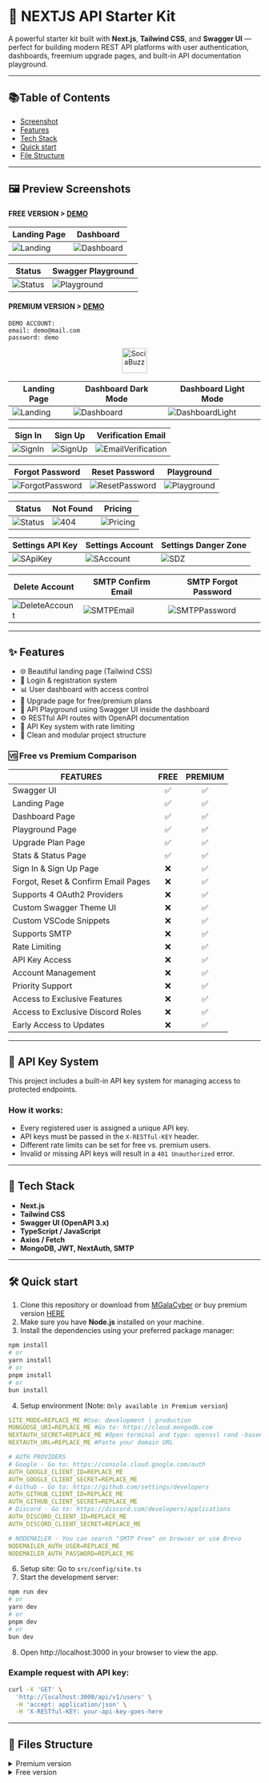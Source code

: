 # 🚀 NEXTJS API Starter Kit

A powerful starter kit built with **Next.js**, **Tailwind CSS**, and **Swagger UI** — perfect for building modern REST API platforms with user authentication, dashboards, freemium upgrade pages, and built-in API documentation playground.

---
## 📚Table of Contents
- [Screenshot](#️-preview-screenshots)
- [Features](#-features)
- [Tech Stack](#-tech-stack)
- [Quick start](#-quick-start)
- [File Structure](#-quick-start)

---

## 🖼️ Preview Screenshots


#### FREE VERSION > [DEMO](https://demo.galaxd.com/p/nextjs-api-starter-kit-free)
| Landing Page | Dashboard |
|--------------|-----------|
| ![Landing](./public/preview/free/landing.png) | ![Dashboard](./public/preview/free/dashboard.png) |

| Status | Swagger Playground |
|------------|--------------------|
| ![Status](./public/preview/free/status.png) | ![Playground](./public/preview/free/playground.png) |


#### PREMIUM VERSION > [DEMO](https://demo.galaxd.com/r/nextjs-api-starter-kit-premium)
```
DEMO ACCOUNT:
email: demo@mail.com
password: demo
```

<div align="center" style"border-radius:15px">
    <a href="https://sociabuzz.com/galaxd/p/nextjs-api-starter-kit">
        <img alt="SociaBuzz" height="50" src="https://github.com/MGalaCyber/Badges/blob/master/sociabuzz.svg"/>
    </a>
</div>

| Landing Page | Dashboard Dark Mode | Dashboard Light Mode |
|-----------|-----------|-----------|
| ![Landing](./public/preview/premium/landing.png) | ![Dashboard](./public/preview/premium/dashboard.png) | ![DashboardLight](./public/preview/premium/light-mode.png) |

| Sign In | Sign Up | Verification Email |
|-----------|-----------|-----------|
| ![SignIn](./public/preview/premium/signin.png) | ![SignUp](./public/preview/premium/signup.png) | ![EmailVerification](./public/preview/premium/email-verification.png) |

| Forgot Password | Reset Password | Playground |
|-----------|-----------|-----------|
| ![ForgotPassword](./public/preview/premium/forgot-password.png) | ![ResetPassword](./public/preview/premium/reset-password.png) | ![Playground](./public/preview/premium/playground.png) |

| Status | Not Found | Pricing |
|-----------|-----------|-----------|
| ![Status](./public/preview/premium/status.png) | ![404](./public/preview/premium/404.png) | ![Pricing](./public/preview/premium/pricing.png) |

| Settings API Key | Settings Account | Settings Danger Zone |
|-----------|-----------|-----------|
| ![SApiKey](./public/preview/premium/settings-apikey.png) | ![SAccount](./public/preview/premium/settings-account.png) | ![SDZ](./public/preview/premium/settings-dangerzone.png) |

| Delete Account | SMTP Confirm Email | SMTP Forgot Password |
|-----------|-----------|-----------|
| ![DeleteAccount](./public/preview/premium/delete-account.png) | ![SMTPEmail](./public/preview/premium/smtp-confirm-email.png) | ![SMTPPassword](./public/preview/premium/smtp-forgot-password.png) |

---

## ✨ Features

- 🌐 Beautiful landing page (Tailwind CSS)
- 🔐 Login & registration system
- 📊 User dashboard with access control
- 💎 Upgrade page for free/premium plans
- 🧪 API Playground using Swagger UI inside the dashboard
- ⚙️ RESTful API routes with OpenAPI documentation
- 🔑 API Key system with rate limiting
- 📁 Clean and modular project structure

### 🆚 Free vs Premium Comparison

| FEATURES                              |   FREE   | PREMIUM |
|----------------------------           |:--------:|:-------:|
| Swagger UI                            |   ✅     |   ✅    |
| Landing Page                          |   ✅     |   ✅    |
| Dashboard Page                        |   ✅     |   ✅    |
| Playground Page                       |   ✅     |   ✅    |
| Upgrade Plan Page                     |   ✅     |   ✅    |
| Stats & Status Page                   |   ✅     |   ✅    |
| Sign In & Sign Up Page                |   ❌     |   ✅    |
| Forgot, Reset & Confirm Email Pages   |   ❌     |   ✅    |
| Supports 4 OAuth2 Providers           |   ❌     |   ✅    |
| Custom Swagger Theme UI               |   ❌     |   ✅    |
| Custom VSCode Snippets                |   ❌     |   ✅    |
| Supports SMTP                         |   ❌     |   ✅    |
| Rate Limiting                         |   ❌     |   ✅    |
| API Key Access                        |   ❌     |   ✅    |
| Account Management                    |   ❌     |   ✅    |
| Priority Support                      |   ❌     |   ✅    |
| Access to Exclusive Features          |   ❌     |   ✅    |
| Access to Exclusive Discord Roles     |   ❌     |   ✅    |
| Early Access to Updates               |   ❌     |   ✅    |

---

## 🔑 API Key System

This project includes a built-in API key system for managing access to protected endpoints.

### How it works:

- Every registered user is assigned a unique API key.
- API keys must be passed in the `X-RESTful-KEY` header.
- Different rate limits can be set for free vs. premium users.
- Invalid or missing API keys will result in a `401 Unauthorized` error.

---

## 🧱 Tech Stack

- **Next.js**
- **Tailwind CSS**
- **Swagger UI (OpenAPI 3.x)**
- **TypeScript / JavaScript**
- **Axios / Fetch**
- **MongoDB, JWT, NextAuth, SMTP**

---

## 🛠 Quick start
1. Clone this repository or download from [MGalaCyber](https://github.com/MGalaCyber/nextjs-api-starter-kit) or buy premium version [HERE](https://sociabuzz.com/galaxd/p/nextjs-api-starter-kit)
2. Make sure you have **Node.js** installed on your machine.
3. Install the dependencies using your preferred package manager:
```bash
npm install
# or
yarn install
# or
pnpm install
# or
bun install
```
4. Setup environment (Note: `Only available in Premium version`)
```yml
SITE_MODE=REPLACE_ME #Use: development | production
MONGOOSE_URI=REPLACE_ME #Go to: https://cloud.mongodb.com
NEXTAUTH_SECRET=REPLACE_ME #Open terminal and type: openssl rand -base64 64
NEXTAUTH_URL=REPLACE_ME #Paste your domain URL

# AUTH PROVIDERS
# Google - Go to: https://console.cloud.google.com/auth
AUTH_GOOGLE_CLIENT_ID=REPLACE_ME
AUTH_GOOGLE_CLIENT_SECRET=REPLACE_ME
# Github - Go to: https://github.com/settings/developers
AUTH_GITHUB_CLIENT_ID=REPLACE_ME
AUTH_GITHUB_CLIENT_SECRET=REPLACE_ME
# Discord - Go to: https://discord.com/developers/applications
AUTH_DISCORD_CLIENT_ID=REPLACE_ME
AUTH_DISCORD_CLIENT_SECRET=REPLACE_ME

# NODEMAILER - You can search "SMTP Free" on browser or use Brevo
NODEMAILER_AUTH_USER=REPLACE_ME
NODEMAILER_AUTH_PASSWORD=REPLACE_ME
```
6. Setup site: Go to `src/config/site.ts`
7. Start the development server:
```bash
npm run dev
# or
yarn dev
# or
pnpm dev
# or
bun dev
```
8. Open http://localhost:3000 in your browser to view the app.


### Example request with API key:

```bash
curl -X 'GET' \
  'http://localhost:3000/api/v1/users' \
  -H 'accept: application/json' \
  -H 'X-RESTful-KEY: your-api-key-goes-here
```

---

## 📂 Files Structure
<details>
<summary>Premium version</summary>

```
.
├── .vscode
│   └── nextjs-api-starter-kit-premium.code-snippets
├── public
│   ├── preview
│   │   ├── free
│   │   │   ├── dashboard.png
│   │   │   ├── landing.png
│   │   │   ├── playground.png
│   │   │   └── status.png
│   │   └── premium
│   │       ├── 404.png
│   │       ├── dashboard.png
│   │       ├── delete-account.png
│   │       ├── email-verification.png
│   │       ├── forgot-password.png
│   │       ├── landing.png
│   │       ├── light-mode.png
│   │       ├── playground.png
│   │       ├── pricing.png
│   │       ├── reset-password.png
│   │       ├── settings-account.png
│   │       ├── settings-apikey.png
│   │       ├── settings-dangerzone.png
│   │       ├── signin.png
│   │       ├── signup.png
│   │       ├── smtp-confirm-email.png
│   │       ├── smtp-forgot-password.png
│   │       └── status.png
│   ├── file.svg
│   ├── globe.svg
│   ├── next.svg
│   ├── vercel.svg
│   └── window.svg
├── src
│   ├── app
│   │   ├── actions
│   │   │   └── github.ts
│   │   ├── api
│   │   │   ├── [...slug]
│   │   │   │   └── route.ts
│   │   │   ├── auth
│   │   │   │   ├── [...nextauth]
│   │   │   │   │   └── route.ts
│   │   │   │   └── signup
│   │   │   │       └── route.ts
│   │   │   ├── data
│   │   │   │   ├── regenKey
│   │   │   │   │   └── route.ts
│   │   │   │   ├── stats
│   │   │   │   │   ├── server
│   │   │   │   │   │   └── route.ts
│   │   │   │   │   └── route.ts
│   │   │   │   └── user
│   │   │   │       └── route.ts
│   │   │   ├── sendMail
│   │   │   │   ├── reset-password
│   │   │   │   │   └── route.ts
│   │   │   │   └── verification-email
│   │   │   │       └── route.ts
│   │   │   ├── test
│   │   │   │   └── route.ts
│   │   │   └── v1
│   │   │       └── users
│   │   │           └── route.ts
│   │   ├── auth
│   │   │   ├── confirm-email
│   │   │   │   └── page.tsx
│   │   │   ├── forgot-password
│   │   │   │   └── page.tsx
│   │   │   ├── reset-password
│   │   │   │   └── [userId]
│   │   │   │       └── page.tsx
│   │   │   ├── signin
│   │   │   │   └── page.tsx
│   │   │   ├── signup
│   │   │   │   └── page.tsx
│   │   │   └── verification
│   │   │       └── [userId]
│   │   │           └── page.tsx
│   │   ├── dashboard
│   │   │   ├── playground
│   │   │   │   └── page.tsx
│   │   │   ├── pricing
│   │   │   │   └── page.tsx
│   │   │   └── page.tsx
│   │   ├── endpoints
│   │   │   └── route.ts
│   │   ├── status
│   │   │   └── page.tsx
│   │   ├── favicon.ico
│   │   ├── globals.css
│   │   ├── layout.tsx
│   │   ├── not-found.tsx
│   │   └── page.tsx
│   ├── components
│   │   ├── dash
│   │   │   ├── stats
│   │   │   │   ├── account.tsx
│   │   │   │   └── global.tsx
│   │   │   ├── content.tsx
│   │   │   ├── layout.tsx
│   │   │   ├── profile.tsx
│   │   │   ├── project-list.tsx
│   │   │   ├── settings.tsx
│   │   │   ├── sidebar.tsx
│   │   │   └── top-nav.tsx
│   │   ├── ui
│   │   │   ├── alert-dialog.tsx
│   │   │   ├── alert.tsx
│   │   │   ├── avatar.tsx
│   │   │   ├── button.tsx
│   │   │   ├── card.tsx
│   │   │   ├── dialog.tsx
│   │   │   ├── dropdown-menu.tsx
│   │   │   ├── input.tsx
│   │   │   ├── label.tsx
│   │   │   ├── progress.tsx
│   │   │   ├── separator.tsx
│   │   │   ├── sonner.tsx
│   │   │   ├── tabs.tsx
│   │   │   ├── textarea.tsx
│   │   │   ├── toast.tsx
│   │   │   └── toaster.tsx
│   │   ├── background.tsx
│   │   ├── confirm-email.tsx
│   │   ├── cookie-consent.tsx
│   │   ├── footer.tsx
│   │   ├── preloader.tsx
│   │   ├── theme-provider.tsx
│   │   ├── theme-toggle.tsx
│   │   ├── type-writer.tsx
│   │   └── visitor.tsx
│   ├── config
│   │   ├── site.ts
│   │   └── swagger.ts
│   ├── context
│   │   └── authProvider.tsx
│   ├── hooks
│   │   ├── use-toast.ts
│   │   ├── useCountUp.ts
│   │   └── useTextScramble.ts
│   ├── lib
│   │   ├── functions.ts
│   │   ├── httpErrorHandler.ts
│   │   ├── mongodb.ts
│   │   ├── nodemailer.ts
│   │   ├── responseHandlers.ts
│   │   ├── swaggerCompiler.ts
│   │   ├── utils.ts
│   │   └── withApiKeyAuth.ts
│   ├── models
│   │   ├── cooldown.ts
│   │   ├── passwordResetStatus.ts
│   │   ├── user.ts
│   │   └── verificationStatus.ts
│   ├── styles
│   │   └── SwaggerTheme.css
│   ├── types
│   │   ├── auth.ts
│   │   ├── next-auth.d.ts
│   │   └── swagger.ts
│   └── middleware.ts
├── .env.example
├── .gitignore
├── components.json
├── eslint.config.mjs
├── LICENSE
├── next.config.ts
├── package.json
├── pnpm-lock.yaml
├── postcss.config.mjs
├── README.md
├── tailwind.config.ts
└── tsconfig.json
```

</details>

<details>
<summary>Free version</summary>

```
.
├── public
│   ├── preview
│   │   ├── dashboard.png
│   │   ├── landing.png
│   │   ├── playground.png
│   │   └── status.png
│   ├── file.svg
│   ├── globe.svg
│   ├── next.svg
│   ├── vercel.svg
│   └── window.svg
├── src
│   ├── app
│   │   ├── actions
│   │   │   └── github.ts
│   │   ├── api
│   │   │   ├── data
│   │   │   │   ├── stats
│   │   │   │   │   └── route.ts
│   │   │   │   └── user
│   │   │   │       └── route.ts
│   │   │   ├── test
│   │   │   │   └── route.ts
│   │   │   └── v1
│   │   │       └── users
│   │   │           └── route.ts
│   │   ├── dashboard
│   │   │   ├── playground
│   │   │   │   └── page.tsx
│   │   │   └── page.tsx
│   │   ├── endpoints
│   │   │   └── route.ts
│   │   ├── login
│   │   │   └── page.tsx
│   │   ├── status
│   │   │   └── page.tsx
│   │   ├── favicon.ico
│   │   ├── globals.css
│   │   ├── layout.tsx
│   │   └── page.tsx
│   ├── assets
│   ├── components
│   │   ├── dash
│   │   │   ├── stats
│   │   │   │   └── global.tsx
│   │   │   ├── content.tsx
│   │   │   ├── dashboard.tsx
│   │   │   ├── layout.tsx
│   │   │   ├── profile.tsx
│   │   │   ├── project-list.tsx
│   │   │   ├── settings.tsx
│   │   │   ├── sidebar.tsx
│   │   │   └── top-nav.tsx
│   │   ├── ui
│   │   │   ├── alert-dialog.tsx
│   │   │   ├── button.tsx
│   │   │   ├── card.tsx
│   │   │   ├── dialog.tsx
│   │   │   ├── dropdown-menu.tsx
│   │   │   ├── input.tsx
│   │   │   ├── label.tsx
│   │   │   ├── progress.tsx
│   │   │   └── tabs.tsx
│   │   ├── background.tsx
│   │   ├── footer.tsx
│   │   ├── preloader.tsx
│   │   ├── theme-provider.tsx
│   │   ├── theme-toggle.tsx
│   │   └── type-writer.tsx
│   ├── config
│   │   ├── site.ts
│   │   ├── swagger.ts
│   │   └── swaggerCompiler.ts
│   ├── hooks
│   │   ├── useCountUp.ts
│   │   └── useTextScramble.ts
│   ├── lib
│   │   ├── responseHandlers.ts
│   │   └── utils.ts
│   ├── sections
│   ├── types
│   │   ├── auth.ts
│   │   └── swagger.ts
│   └── middleware.ts
├── .env.example
├── .gitignore
├── components.json
├── eslint.config.mjs
├── LICENSE
├── next-env.d.ts
├── next.config.ts
├── package.json
├── pnpm-lock.yaml
├── postcss.config.mjs
├── README.md
├── tailwind.config.ts
└── tsconfig.json
```

</details>